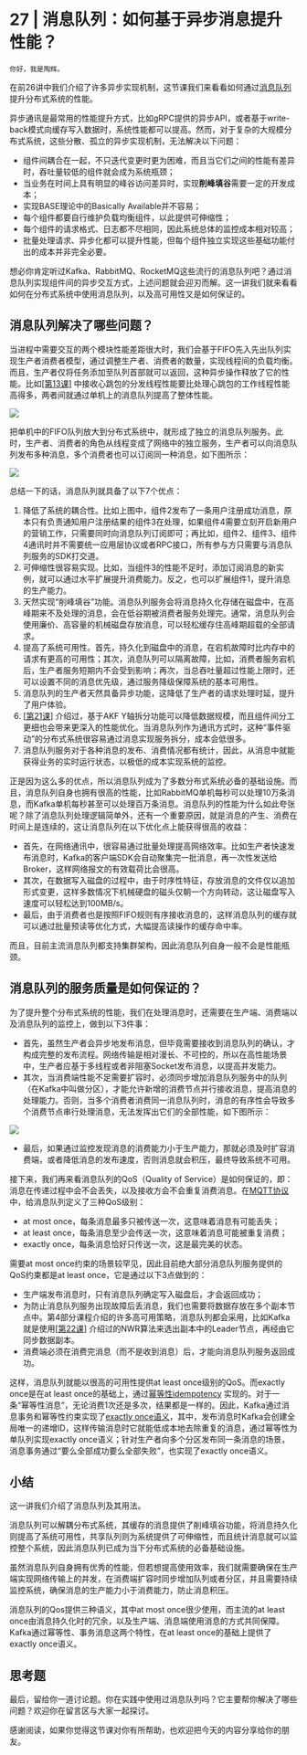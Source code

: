# 27 | 消息队列：如何基于异步消息提升性能？

    你好，我是陶辉。

在前26讲中我们介绍了许多异步实现机制，这节课我们来看看如何通过[消息队列](https://zh.wikipedia.org/wiki/%E6%B6%88%E6%81%AF%E9%98%9F%E5%88%97)提升分布式系统的性能。

异步通讯是最常用的性能提升方式，比如gRPC提供的异步API，或者基于write-back模式向缓存写入数据时，系统性能都可以提高。然而，对于复杂的大规模分布式系统，这些分散、孤立的异步实现机制，无法解决以下问题：

*   组件间耦合在一起，不只迭代变更时更为困难，而且当它们之间的性能有差异时，吞吐量较低的组件就会成为系统瓶颈；
*   当业务在时间上具有明显的峰谷访问差异时，实现**削峰填谷**需要一定的开发成本；
*   实现BASE理论中的Basically Available并不容易；
*   每个组件都要自行维护负载均衡组件，以此提供可伸缩性；
*   每个组件的请求格式、日志都不尽相同，因此系统总体的监控成本相对较高；
*   批量处理请求、异步化都可以提升性能，但每个组件独立实现这些基础功能付出的成本并非完全必要。

想必你肯定听过Kafka、RabbitMQ、RocketMQ这些流行的消息队列吧？通过消息队列实现组件间的异步交互方式，上述问题就会迎刃而解。这一讲我们就来看看如何在分布式系统中使用消息队列，以及高可用性又是如何保证的。

## 消息队列解决了哪些问题？

当进程中需要交互的两个模块性能差距很大时，我们会基于FIFO先入先出队列实现生产者消费者模型，通过调整生产者、消费者的数量，实现线程间的负载均衡。而且，生产者仅将任务添加至队列首部就可以返回，这种异步操作释放了它的性能。比如[\[第13课\]](https://time.geekbang.org/column/article/240656) 中接收心跳包的分发线程性能要比处理心跳包的工作线程性能高得多，两者间就通过单机上的消息队列提高了整体性能。

![](https://static001.geekbang.org/resource/image/18/21/1865eebccb3f65c6b56d526124c8e421.png)

把单机中的FIFO队列放大到分布式系统中，就形成了独立的消息队列服务。此时，生产者、消费者的角色从线程变成了网络中的独立服务，生产者可以向消息队列发布多种消息，多个消费者也可以订阅同一种消息，如下图所示：

![](https://static001.geekbang.org/resource/image/9c/7c/9ca376f54a0631b7e83e9fa024e3427c.png)

总结一下的话，消息队列就具备了以下7个优点：

1.  降低了系统的耦合性。比如上图中，组件2发布了一条用户注册成功消息，原本只有负责通知用户注册结果的组件3在处理，如果组件4需要立刻开启新用户的营销工作，只需要同时向消息队列订阅即可；再比如，组件2、组件3、组件4通讯时并不需要统一应用层协议或者RPC接口，所有参与方只需要与消息队列服务的SDK打交道。
2.  可伸缩性很容易实现。比如，当组件3的性能不足时，添加订阅消息的新实例，就可以通过水平扩展提升消费能力。反之，也可以扩展组件1，提升消息的生产能力。
3.  天然实现“削峰填谷”功能。消息队列服务会将消息持久化存储在磁盘中，在高峰期来不及处理的消息，会在低谷期被消费者服务处理完。通常，消息队列会使用廉价、高容量的机械磁盘存放消息，可以轻松缓存住高峰期超载的全部请求。
4.  提高了系统可用性。首先，持久化到磁盘中的消息，在宕机故障时比内存中的请求有更高的可用性；其次，消息队列可以隔离故障，比如，消费者服务宕机后，生产者服务短期内不会受到影响；再次，当总吞吐量超过性能上限时，还可以设置不同的消息优先级，通过服务降级保障系统的基本可用性。
5.  消息队列的生产者天然具备异步功能，这降低了生产者的请求处理时延，提升了用户体验。
6.  [\[第21课\]](https://time.geekbang.org/column/article/252741) 介绍过，基于AKF Y轴拆分功能可以降低数据规模，而且组件间分工更细也会带来更深入的性能优化。当消息队列作为通讯方式时，这种“事件驱动”的分布式系统很容易通过消息实现服务拆分，成本会低很多。
7.  消息队列服务对于各种消息的发布、消费情况都有统计，因此，从消息中就能获得业务的实时运行状态，以极低的成本实现系统的监控。

正是因为这么多的优点，所以消息队列成为了多数分布式系统必备的基础设施。而且，消息队列自身也拥有很高的性能，比如RabbitMQ单机每秒可以处理10万条消息，而Kafka单机每秒甚至可以处理百万条消息。消息队列的性能为什么如此夸张呢？除了消息队列处理逻辑简单外，还有一个重要原因，就是消息的产生、消费在时间上是连续的，这让消息队列在以下优化点上能获得很高的收益：

*   首先，在网络通讯中，很容易通过批量处理提高网络效率。比如生产者快速发布消息时，Kafka的客户端SDK会自动聚集完一批消息，再一次性发送给Broker，这样网络报文的有效载荷比会很高。
*   其次，在数据写入磁盘的过程中，由于时序性特征，存放消息的文件仅以追加形式变更，这样多数情况下机械硬盘的磁头仅朝一个方向转动，这让磁盘写入速度可以轻松达到100MB/s。
*   最后，由于消费者也是按照FIFO规则有序接收消息的，这样消息队列的缓存就可以通过批量预读等优化方式，大幅提高读操作的缓存命中率。

而且，目前主流消息队列都支持集群架构，因此消息队列自身一般不会是性能瓶颈。

## 消息队列的服务质量是如何保证的？

为了提升整个分布式系统的性能，我们在处理消息时，还需要在生产端、消费端以及消息队列的监控上，做到以下3件事：

*   首先，虽然生产者会异步地发布消息，但毕竟需要接收到消息队列的确认，才构成完整的发布流程。网络传输是相对漫长、不可控的，所以在高性能场景中，生产者应基于多线程或者非阻塞Socket发布消息，以提高并发能力。
*   其次，当消费端性能不足需要扩容时，必须同步增加消息队列服务中的队列（在Kafka中叫做分区），才能允许新增的消费节点并行接收消息，提高消息的处理能力。否则，当多个消费者消费同一消息队列时，消息的有序性会导致多个消费节点串行处理消息，无法发挥出它们的全部性能，如下图所示：

![](https://static001.geekbang.org/resource/image/bc/46/bc9b57604b2f15cf6fb95d64af99c546.png)

*   最后，如果通过监控发现消息的消费能力小于生产能力，那就必须及时扩容消费端，或者降低消息的发布速度，否则消息就会积压，最终导致系统不可用。

接下来，我们再来看消息队列的QoS（Quality of Service）是如何保证的，即：消息在传递过程中会不会丢失，以及接收方会不会重复消费消息。在[MQTT协议](https://en.wikipedia.org/wiki/MQTT)中，给消息队列定义了三种QoS级别：

*   at most once，每条消息最多只被传送一次，这意味着消息有可能丢失；
*   at least once，每条消息至少会传送一次，这意味着消息可能被重复消费；
*   exactly once，每条消息恰好只传送一次，这是最完美的状态。

需要at most once约束的场景较罕见，因此目前绝大部分消息队列服务提供的QoS约束都是at least once，它是通过以下3点做到的：

*   生产端发布消息时，只有消息队列确定写入磁盘后，才会返回成功；
*   为防止消息队列服务出现故障后丢消息，我们也需要将数据存放在多个副本节点中。第4部分课程介绍的许多高可用策略，消息队列都会采用，比如Kafka就是使用[\[第22课\]](https://time.geekbang.org/column/article/254600) 介绍过的NWR算法来选出副本中的Leader节点，再经由它同步数据副本。
*   消费端必须在消费完消息（而不是收到消息）后，才能向消息队列服务返回成功。

这样，消息队列就能以很高的可用性提供at least once级别的QoS。而exactly once是在at least once的基础上，通过[幂等性idempotency](https://en.wikipedia.org/wiki/Idempotence) 实现的。对于一条“幂等性消息”，无论消费1次还是多次，结果都是一样的。因此，Kafka通过消息事务和幂等性约束实现了[exactly once语义](https://kafka.apache.org/documentation/#upgrade_11_exactly_once_semantics)，其中，发布消息时Kafka会创建全局唯一的递增ID，这样传输消息时它就能低成本地去除重复的消息，通过幂等性为单队列实现exactly once语义；针对生产者向多个分区发布同一条消息的场景，消息事务通过“要么全部成功要么全部失败”，也实现了exactly once语义。

## 小结

这一讲我们介绍了消息队列及其用法。

消息队列可以解耦分布式系统，其缓存的消息提供了削峰填谷功能，将消息持久化则提高了系统可用性，共享队列则为系统提供了可伸缩性，而且统计消息就可以监控整个系统，因此消息队列已成为当下分布式系统的必备基础设施。

虽然消息队列自身拥有优秀的性能，但若想提高使用效率，我们就需要确保在生产端实现网络传输上的并发，在消费端扩容时同步增加队列或者分区，并且需要持续监控系统，确保消息的生产能力小于消费能力，防止消息积压。

消息队列的Qos提供三种语义，其中at most once很少使用，而主流的at least once由消息持久化时的冗余，以及生产端、消息端使用消息的方式共同保障。Kafka通过幂等性、事务消息这两个特性，在at least once的基础上提供了exactly once语义。

## 思考题

最后，留给你一道讨论题。你在实践中使用过消息队列吗？它主要帮你解决了哪些问题？欢迎你在留言区与大家一起探讨。

感谢阅读，如果你觉得这节课对你有所帮助，也欢迎把今天的内容分享给你的朋友。
    